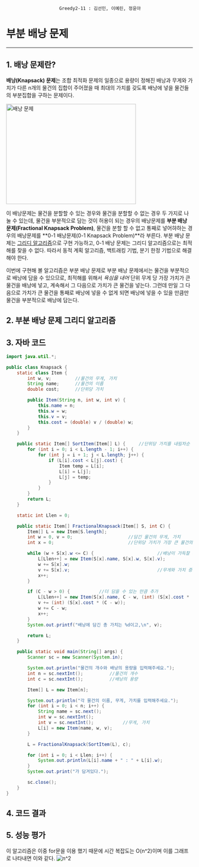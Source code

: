 						Greedy2-11 : 김선민, 이예린, 정윤아
# 부분 배낭 문제

------

## 1. 배낭 문제란?

 **배낭(Knapsack) 문제**는 조합 최적화 문제의 일종으로 용량이 정해진 배낭과 무게와 가치가 다른 n개의 물건의 집합이 주어졌을 때 최대의 가치를 갖도록 배낭에 넣을 물건들의 부분집합을 구하는 문제이다. 

<img src="https://www.bing.com/images/blob?bcid=S310Y7YikaACTA" alt="배낭 문제" width="350" height="270" />



 이 배낭문제는 물건을 분할할 수 있는 경우와 물건을 분할할 수 없는 경우 두 가지로 나눌 수 있는데, 물건을 부분적으로 담는 것이 허용이 되는 경우의 배낭문제를 **부분 배낭 문제(Fractional Knapsack Problem)**, 물건을 분할 할 수 없고 통째로 넣어햐하는 경우의 배낭문제를 **0-1 배낭문제(0-1 Knapsack Problem)**라 부른다. 부분 배낭 문제는 [그리디 알고리즘](https://namu.wiki/w/%EA%B7%B8%EB%A6%AC%EB%94%94%20%EC%95%8C%EA%B3%A0%EB%A6%AC%EC%A6%98)으로 구현 가능하고, 0-1 배낭 문제는 그리디 알고리즘으로는 최적해를 찾을 수 없다. 따라서 동적 계획 알고리즘, 백트래킹 기법, 분기 한정 기법으로 해결해야 한다.

 이번에 구현해 볼 알고리즘은 부분 배낭 문제로 부분 배낭 문제에서는 물건을 부분적으로 배낭에 담을 수 있으므로, 최적해를 위해서 *욕심을 내어*  단위 무게 당 가장 가치가 큰 물건을 배낭에 넣고, 계속해서 그 다음으로 가치가 큰 물건을 넣는다. 그런데 만일 그 다음으로 가치가 큰 물건을 통째로 배낭에 넣을 수 없게 되면 배낭에 넣을 수 있을 만큼만 물건을 부분적으로 배낭에 담는다.


## 2. 부분 배낭 문제 그리디 알고리즘





## 3. 자바 코드

```java
import java.util.*;

public class Knapsack {
    static class Item {
        int w, v;         //물건의 무게, 가치
        String name;      //물건의 이름
        double cost;      //단위당 가치

        public Item(String n, int w, int v) {
            this.name = n;
            this.w = w;
            this.v = v;
            this.cost = (double) v / (double) w;
        }
    }

    public static Item[] SortItem(Item[] L) {     //단위당 가치를 내림차순 정렬
        for (int i = 0; i < L.length - 1; i++) {
            for (int j = i + 1; j < L.length; j++) {
                if (L[i].cost < L[j].cost) {
                    Item temp = L[i];
                    L[i] = L[j];
                    L[j] = temp;
                }
            }
        }
        return L;
    }

    static int Llen = 0;

    public static Item[] FractionalKnapsack(Item[] S, int C) {
        Item[] L = new Item[S.length];
        int w = 0, v = 0;                     //담긴 물건의 무게, 가치
        int x = 0;                            //단위당 가치가 가장 큰 물건의 인덱스

        while (w + S[x].w <= C) {                        //배낭이 가득찰 때까지
            L[Llen++] = new Item(S[x].name, S[x].w, S[x].v);
            w += S[x].w;
            v += S[x].v;                                 //무게와 가치 증가
            x++;
        }

        if (C - w > 0) {           //더 담을 수 있는 만큼 추가
            L[Llen++] = new Item(S[x].name, C - w, (int) (S[x].cost * (C - w)));
            v += (int) (S[x].cost * (C - w));
            w += C - w;
            x++;
        }
        System.out.printf("배낭에 담긴 총 가치는 %d이고,\n", v);

        return L;
    }

    public static void main(String[] args) {
        Scanner sc = new Scanner(System.in);

        System.out.println("물건의 개수와 배낭의 용량을 입력해주세요.");
        int n = sc.nextInt();          //물건의 개수
        int c = sc.nextInt();          //배낭의 용량

        Item[] L = new Item[n];

        System.out.println("각 물건의 이름, 무게, 가치를 입력해주세요.");
        for (int i = 0; i < n; i++) {
            String name = sc.next();
            int w = sc.nextInt();
            int v = sc.nextInt();           //무게, 가치
            L[i] = new Item(name, w, v);
        }

        L = FractionalKnapsack(SortItem(L), c);

        for (int i = 0; i < Llen; i++) {
            System.out.println(L[i].name + " : " + L[i].w);
        }
        System.out.print("가 담겨있다.");

        sc.close();
    }
}
```



## 4.  코드 결과





## 5.  성능 평가

이 알고리즘은 이중 for문을 이용 했기 때문에 시간 복잡도는 O(n^2)이며 이를 그래프로 나타내면 이와 같다.
![n^2](https://user-images.githubusercontent.com/81538527/114697087-6f01bd80-9d58-11eb-9309-f4ee90e55381.png)
